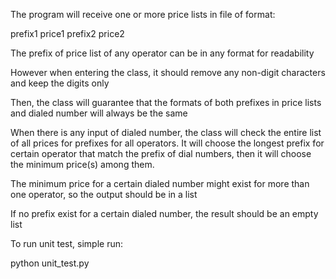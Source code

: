 The program will receive one or more price lists in file of format:

prefix1  price1
prefix2 price2


The prefix of price list of any operator can be in any format for readability

However when entering the class, it should remove any non-digit characters and keep the digits only

Then, the class will guarantee that the formats of both prefixes in price lists and dialed number will always be the same

When there is any input of dialed number, the class will check the entire list of all prices for prefixes for all operators. It will choose the longest prefix for certain operator that match the prefix of dial numbers, then it will choose the minimum price(s) among them.

The minimum price for a certain dialed number might exist for more than one operator, so the output should be in a list

If no prefix exist for a certain dialed number, the result should be an empty list

To run unit test, simple run:

python unit_test.py